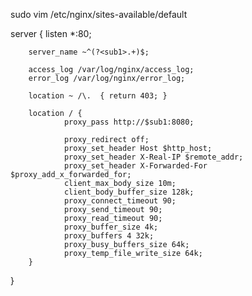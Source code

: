 sudo vim /etc/nginx/sites-available/default

server {
		listen *:80;

		server_name ~^(?<sub1>.+)$;

		access_log /var/log/nginx/access_log;
		error_log /var/log/nginx/error_log;

		location ~ /\.  { return 403; }
		
		location / {
				proxy_pass http://$sub1:8080;

				proxy_redirect off;
				proxy_set_header Host $http_host;
				proxy_set_header X-Real-IP $remote_addr;
				proxy_set_header X-Forwarded-For $proxy_add_x_forwarded_for;
				client_max_body_size 10m;
				client_body_buffer_size 128k;
				proxy_connect_timeout 90;
				proxy_send_timeout 90;
				proxy_read_timeout 90;
				proxy_buffer_size 4k;
				proxy_buffers 4 32k;
				proxy_busy_buffers_size 64k;
				proxy_temp_file_write_size 64k;
		}

}
